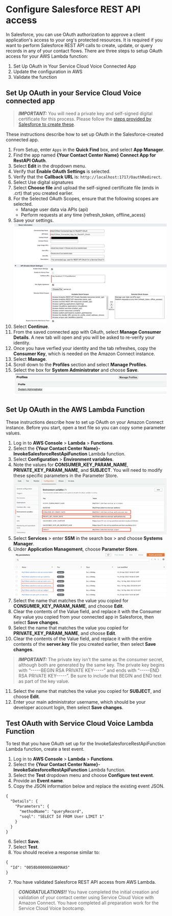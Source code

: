 # Configure Salesforce REST API access

In Salesforce, you can use OAuth authorization to approve a client application's access to your org's protected resources. It is required if you want to perform Salesforce REST API calls to create, update, or query records in any of your contact flows. There are three steps to setup OAuth access for your AWS Lambda function:

1.  Set Up OAuth in Your Service Cloud Voice Connected App
1.  Update the configuration in AWS
1.  Validate the function

## Set Up OAuth in your Service Cloud Voice connected app
> **_IMPORTANT:_** You will need a private key and self-signed digital certificate for this process. Please follow the [steps provided by Salesforce to create these](https://developer.salesforce.com/docs/atlas.en-us.238.0.sfdx_dev.meta/sfdx_dev/sfdx_dev_auth_key_and_cert.htm).

These instructions describe how to set up OAuth in the Salesforce-created connected app.
1.  From Setup, enter `Apps` in the **Quick Find** box, and select **App Manager**.
1.  Find the app named **{Your Contact Center Name} Connect App for RestAPI OAuth**.
1.  Select **Edit** in the dropdown menu.
1.  Verify that **Enable OAuth Settings** is selected.
1.  Verify that the **Callback URL** is: `http://localhost:1717/OauthRedirect`.
1.  Select Use digital signatures
1.  Select **Choose file** and upload the self-signed certificate file (ends in .crt) that you created earlier.
1.  For the Selected OAuth Scopes, ensure that the following scopes are selected.
    *  Manage user data via APIs (api)
    *  Perform requests at any time (refresh_token, offline_acess)
1.  Save your settings. ![Edited Connected App](/static/01/connected_app_edit.png)
1.  Select **Continue**.
1.  From the saved connected app with OAuth, select **Manage Consumer Details**. A new tab will open and you will be asked to re-verify your identity.
1.  Once you have verfied your identity and the tab refreshes, copy the **Consumer Key**, which is needed on the Amazon Connect instance.
1.  Select **Manage**.
1.  Scroll down to the **Profiles** section and select **Manage Profiles**.
1.  Select the box for **System Administrator** and choose **Save**. ![Allowed profiles for the connected app.](/static/01/connected_app_profiles.png)

## Set Up OAuth in the AWS Lambda Function
These instructions describe how to set up OAuth on your Amazon Connect instance. Before you start, open a text file so you can copy some parameter values.
1.  Log in to **AWS Console** > **Lambda** > **Functions**.
1.  Select the **{Your Contact Center Name}-InvokeSalesforceRestApiFunction** Lambda function.
1.  Select **Configuration** > **Environment variables**.
1.  Note the values for **CONSUMER_KEY_PARAM_NAME**, **PRIVATE_KEY_PARAM_NAME**, and **SUBJECT**. You will need to modify these specific parameters in the Parameter Store.  ![Environment Variables](/static/01/environment_variables.png)
1.  Select **Services** > enter **SSM** in the search box > and choose **Systems Manager**.
1.  Under **Application Management**, choose **Parameter Store**. ![Parameter Store](/static/01/parameter_store.png)
1.  Select the name that matches the value you copied for **CONSUMER_KEY_PARAM_NAME**, and choose **Edit**.
1.  Clear the contents of the Value field, and replace it with the Consumer Key value you copied from your connected app in Salesforce, then select **Save changes**.
1.  Select the name that matches the value you copied for **PRIVATE_KEY_PARAM_NAME**, and choose **Edit**.
1.  Clear the contents of the Value field, and replace it with the entire contents of the **server.key** file you created earlier, then select **Save changes**.
> **_IMPORTANT:_** The private key isn’t the same as the consumer secret, although both are generated by the same key. The private key begins with “-----BEGIN RSA PRIVATE KEY-----” and ends with “-----END RSA PRIVATE KEY-----”. Be sure to include that BEGIN and END text as part of the key value.

11.  Select the name that matches the value you copied for **SUBJECT**, and choose **Edit**.
11.  Enter your main administrator username, which should be your developer account login, then select **Save changes**.

## Test OAuth with Service Cloud Voice Lambda Function
To test that you have OAuth set up for the InvokeSalesforceRestApiFunction Lambda function, create a test event.
1.  Log in to **AWS Console** > **Lambda** > **Functions**.
1.  Select the **{Your Contact Center Name}-InvokeSalesforceRestApiFunction** Lambda function.
1.  Select the **Test** dropdown menu and choose **Configure test event**.
1.  Provide an **Event name**.
1.  Copy the JSON information below and replace the existing event JSON. 
```
{
  "Details": {
    "Parameters": {
      "methodName": "queryRecord",
      "soql": "SELECT Id FROM User LIMIT 1"
    }
  }
}
```
6.  Select **Save**.
6.  Select **Test**.
6.  You should receive a response similar to:
```
{
  "Id": "0058b00000GDAKMAA5"
}
```
7. You have validated Salesforce REST API access from AWS Lambda.

> **_CONGRATULATIONS!!_** You have completed the initial creation and validation of your contact center using Service Cloud Voice with Amazon Connect.
>  You have completed all preparation work for the Service Cloud Voice bootcamp.

